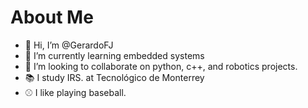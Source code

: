 
# About Me
- 👋 Hi, I’m @GerardoFJ
- 👀 I’m currently learning embedded systems
- 🤖 I’m looking to collaborate on python, c++, and robotics projects.
- 📚 I study IRS. at Tecnológico de Monterrey
- ⚾ I like playing baseball.
<!--
![trophy](https://github-profile-trophy.vercel.app/?username=GerardoFJ&theme=onedark&margin-w=10&rank=-C,-?)

## Contact
<a href="https://www.linkedin.com/in/oscar-arreola04/" target="_blank"><img src="https://img.shields.io/badge/LinkedIn-0077B5?style=for-the-badge&logo=linkedin&logoColor=white" alt="LinkedIn"></a>
<a href="https://www.instagram.com/oscar_arreola04/" target="_blank"><img src="https://img.shields.io/badge/Instagram-E4405F?style=for-the-badge&logo=instagram&logoColor=white" alt="Instagram"></a>
<a href="mailto:oscar.arreola.jr@gmail.com" target="_blank"><img src="https://img.shields.io/badge/Gmail-D14836?style=for-the-badge&logo=gmail&logoColor=white" alt="Gmail"> </a>

## Languages and tools

![Python](https://img.shields.io/badge/python-3670A0?style=for-the-badge&logo=python&logoColor=ffdd54)
![JavaScript](https://img.shields.io/badge/javascript-%23323330.svg?style=for-the-badge&logo=javascript&logoColor=%23F7DF1E)
![C++](https://img.shields.io/badge/c++-%2300599C.svg?style=for-the-badge&logo=c%2B%2B&logoColor=white)
![Arduino](https://img.shields.io/badge/-Arduino-00979D?style=for-the-badge&logo=Arduino&logoColor=white)
![React](https://img.shields.io/badge/react-%2320232a.svg?style=for-the-badge&logo=react&logoColor=%2361DAFB)
![MySQL](https://img.shields.io/badge/mysql-%2300f.svg?style=for-the-badge&logo=mysql&logoColor=white)
![SQLite](https://img.shields.io/badge/sqlite-%2307405e.svg?style=for-the-badge&logo=sqlite&logoColor=white)
![Visual Studio Code](https://img.shields.io/badge/Visual%20Studio%20Code-0078d7.svg?style=for-the-badge&logo=visual-studio-code&logoColor=white)
![PyCharm](https://img.shields.io/badge/pycharm-143?style=for-the-badge&logo=pycharm&logoColor=black&color=black&labelColor=green)
![Git](https://img.shields.io/badge/git-%23F05033.svg?style=for-the-badge&logo=git&logoColor=white)
![GitHub](https://img.shields.io/badge/github-%23121011.svg?style=for-the-badge&logo=github&logoColor=white)


## GitHub Stats
<div>
<p><img align="left" src="https://github-readme-stats.vercel.app/api/top-langs?username=Oscar-gg&show_icons=true&locale=en&layout=compact&theme=onedark&langs_count=6"/></p>
<p><img align="right" src="https://github-readme-stats.vercel.app/api?username=Oscar-gg&show_icons=true&locale=en&theme=onedark"  width="410" /></p>
</div>

<p>&nbsp;</p>


### Leetcode
<br>
<div>
<img height=150 width=auto src="https://leetcode-stats-six.vercel.app/?username=Oscar_gg&theme=dark" alt="Leetcode stats" />
</div>

-->
